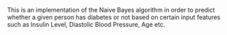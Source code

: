 This is an implementation of the Naive Bayes algorithm in order to predict whether a given person has diabetes or not based on certain input features such as Insulin Level, Diastolic Blood Pressure, Age etc. 
